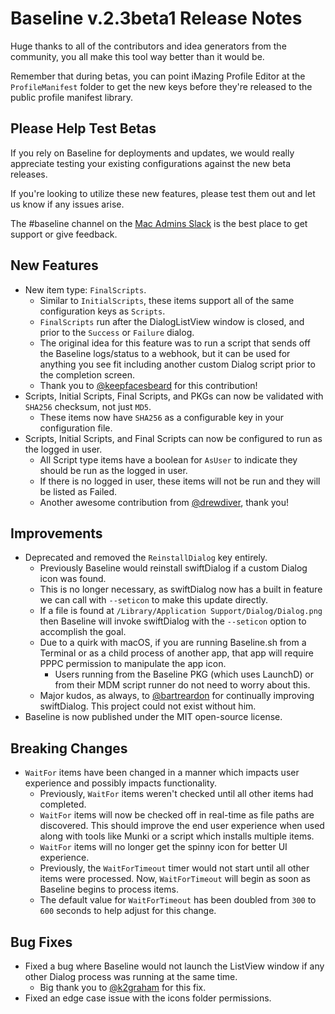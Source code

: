 # Baseline v.2.3beta1 Release Notes
Huge thanks to all of the contributors and idea generators from the community, you all make this tool way better than it would be.

Remember that during betas, you can point iMazing Profile Editor at the `ProfileManifest` folder to get the new keys before they're released to the public profile manifest library.

## Please Help Test Betas
If you rely on Baseline for deployments and updates, we would really appreciate testing your existing configurations against the new beta releases.

If you're looking to utilize these new features, please test them out and let us know if any issues arise.

The #baseline channel on the [Mac Admins Slack](https://macadmins.org) is the best place to get support or give feedback.

## New Features
- New item type: `FinalScripts`.
    - Similar to `InitialScripts`, these items support all of the same configuration keys as `Scripts`.
    - `FinalScripts` run after the DialogListView window is closed, and prior to the `Success` or `Failure` dialog.
    - The original idea for this feature was to run a script that sends off the Baseline logs/status to a webhook, but it can be used for anything you see fit including another custom Dialog script prior to the completion screen.
    - Thank you to [@keepfacesbeard](https://github.com/keepfacesbeard) for this contribution!
- Scripts, Initial Scripts, Final Scripts, and PKGs can now be validated with `SHA256` checksum, not just `MD5`.
    - These items now have `SHA256` as a configurable key in your configuration file.
- Scripts, Initial Scripts, and Final Scripts can now be configured to run as the logged in user.
    - All Script type items have a boolean for `AsUser` to indicate they should be run as the logged in user.
    - If there is no logged in user, these items will not be run and they will be listed as Failed.
    - Another awesome contribution from [@drewdiver](https://github.com/drewdiver), thank you!

## Improvements
- Deprecated and removed the `ReinstallDialog` key entirely.
    - Previously Baseline would reinstall swiftDialog if a custom Dialog icon was found.
    - This is no longer necessary, as swiftDialog now has a built in feature we can call with `--seticon` to make this update directly.
    - If a file is found at `/Library/Application Support/Dialog/Dialog.png` then Baseline will invoke swiftDialog with the `--seticon` option to accomplish the goal.
    - Due to a quirk with macOS, if you are running Baseline.sh from a Terminal or as a child process of another app, that app will require PPPC permission to manipulate the app icon.
        - Users running from the Baseline PKG (which uses LaunchD) or from their MDM script runner do not need to worry about this.
    - Major kudos, as always, to [@bartreardon](https://github.com/bartreardon) for continually improving swiftDialog. This project could not exist without him.
- Baseline is now published under the MIT open-source license.

## Breaking Changes
- `WaitFor` items have been changed in a manner which impacts user experience and possibly impacts functionality.
    -  Previously, `WaitFor` items weren't checked until all other items had completed.
    - `WaitFor` items will now be checked off in real-time as file paths are discovered. This should improve the end user experience when used along with tools like Munki or a script which installs multiple items.
    - `WaitFor` items will no longer get the spinny icon for better UI experience.
    - Previously, the `WaitForTimeout` timer would not start until all other items were processed. Now, `WaitForTimeout` will begin as soon as Baseline begins to process items.
    - The default value for `WaitForTimeout` has been doubled from `300` to `600` seconds to help adjust for this change.

## Bug Fixes
- Fixed a bug where Baseline would not launch the ListView window if any other Dialog process was running at the same time.
    - Big thank you to [@k2graham](https://github.com/k2graham) for this fix.
- Fixed an edge case issue with the icons folder permissions.